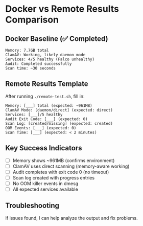 # Docker vs Remote Results Comparison

## Docker Baseline (✅ Completed)
```
Memory: 7.7GB total
ClamAV: Working, likely daemon mode
Services: 4/5 healthy (Falco unhealthy)
Audit: Completed successfully
Scan time: ~30 seconds
```

## Remote Results Template
After running `./remote-test.sh`, fill in:

```
Memory: [___] total (expected: ~961MB)
ClamAV Mode: [daemon/direct] (expected: direct)
Services: [___]/5 healthy
Audit Exit Code: [___] (expected: 0)
Scan Log: [created/missing] (expected: created)
OOM Events: [___] (expected: 0)
Scan Time: [___] (expected: < 2 minutes)
```

## Key Success Indicators
- [ ] Memory shows ~961MB (confirms environment)
- [ ] ClamAV uses direct scanning (memory-aware working)
- [ ] Audit completes with exit code 0 (no timeout)
- [ ] Scan log created with progress entries
- [ ] No OOM killer events in dmesg
- [ ] All expected services available

## Troubleshooting
If issues found, I can help analyze the output and fix problems.